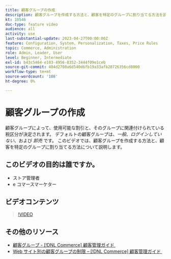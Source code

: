 ```yaml
---
title: 顧客グループの作成
description: 顧客グループを作成する方法と、顧客を特定のグループに割り当てる方法を説明します。これにより、使用可能な割引および関連する税クラスが決定されます。
kt: 10546
doc-type: feature video
audience: all
activity: use
last-substantial-update: 2023-04-27T00:00:00Z
feature: Configuration, System, Personalization, Taxes, Price Rules
topic: Commerce, Administration
role: Admin, Leader, User
level: Beginner, Intermediate
exl-id: b43c5464-e103-4956-8352-3444f09e1ceb
source-git-commit: 404d2708a6d540d6fb19a33afb20726356cd8000
workflow-type: tm+mt
source-wordcount: '108'
ht-degree: 0%

---
```


# 顧客グループの作成

顧客グループによって、使用可能な割引と、そのグループに関連付けられている税区分が決定されます。 デフォルトの顧客グループは、_一般_、_ログインしていない_、および _卸売_ です。 このビデオでは、顧客グループを作成する方法と、顧客を特定のグループに割り当てる方法について説明します。

## このビデオの目的は誰ですか。

- ストア管理者
- e コマースマーケター

## ビデオコンテンツ

>[!VIDEO](https://video.tv.adobe.com/v/3410171?quality=12&learn=on&captions=jpn)

## その他のリソース

- [&#x200B; 顧客グループ - [!DNL Commerce]  顧客管理ガイド &#x200B;](https://experienceleague.adobe.com/docs/commerce-admin/customers/customers-menu/customer-groups.html?lang=ja)
- [Web サイト別の顧客グループの制限 –  [!DNL Commerce]  顧客管理ガイド &#x200B;](https://developer.adobe.com/commerce/php/development/components/indexing/optimization/#customer-group-limitations-by-websites)
